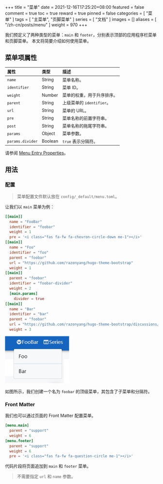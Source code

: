 +++
title = "菜单"
date = 2021-12-16T17:25:20+08:00
featured = false
comment = true
toc = true
reward = true
pinned = false
categories = [
  "菜单"
]
tags = [
  "主菜单",
  "页脚菜单"
]
series = [
  "文档"
]
images = []
aliases = [
  "/zh-cn/posts/menu"
]
weight = 970
+++

我们预定义了两种类型的菜单：`main` 和 `footer`，分别表示顶部的应用程序栏菜单和页脚菜单。
本文将简要介绍如何使用菜单。

<!--more-->

## 菜单项属性

| 属性 | 类型 | 描述
|:---|:---|:---
| `name` | String | 菜单名称。
| `identifier` | String | 菜单 ID。
| `weight` | Number | 菜单的权重，用于升序排序。
| `parent` | String | 上级菜单的 `identifier`。
| `url` | String | 菜单的 URL。
| `pre` | String | 菜单名称的前置字符串。
| `post` | String | 菜单名称的拖尾字符串。
| `params` | Object | 菜单参数。
| `params.divider` | Boolean | `true` 表示分隔符。

请参阅 [Menu Entry Properties](https://gohugo.io/variables/menus/)。

## 用法

### 配置

> 菜单配置文件默认放在 `config/_default/menu.toml`。

让我们以 `main` 菜单为例：

```toml
[[main]]
  name = "FooBar"
  identifier = "foobar"
  weight = 1
  pre = '<i class="fas fa-fw fa-chevron-circle-down me-1"></i>'
[[main]]
  name = "Foo"
  identifier = "foo"
  parent = "foobar"
  url = "https://github.com/razonyang/hugo-theme-bootstrap"
  weight = 1
[[main]]
  parent = "foobar"
  identifier = "foobar-divider"
  weight = 2
  [main.params]
    divider = true
[[main]]
  name = "Bar"
  identifier = "bar"
  parent = "foobar"
  url = "https://github.com/razonyang/hugo-theme-bootstrap/discussions/new"
  weight = 3
```

![Main Menus](images/main.png#center)

如图所示，我们创建一个名为 `foobar`  的顶级菜单，其包含了子菜单和分隔符。

### Front Matter

我们也可以通过页面的 Front Matter 配置菜单。

```toml
[menu.main]
  parent = "support"
  weight = 6
[menu.footer]
  parent = "support"
  weight = 6
  pre = '<i class="fas fa-fw fa-question-circle me-1"></i>'
```

代码片段将页面追加到 `main` 和 `footer` 菜单。

> 不需要指定 `url` 和 `name` 参数。
